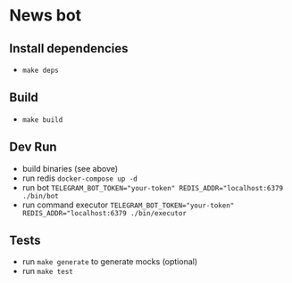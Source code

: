 # News bot

## Install dependencies
+ `make deps`

## Build
+ `make build`

## Dev Run
+ build binaries (see above)
+ run redis `docker-compose up -d`
+ run bot `TELEGRAM_BOT_TOKEN="your-token" REDIS_ADDR="localhost:6379 ./bin/bot`
+ run command executor `TELEGRAM_BOT_TOKEN="your-token" REDIS_ADDR="localhost:6379 ./bin/executor`

## Tests
+ run `make generate` to generate mocks (optional)
+ run `make test`
